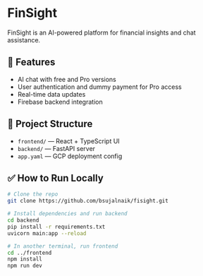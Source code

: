 # FinSight

FinSight is an AI-powered platform for financial insights and chat assistance.

## 🚀 Features

- AI chat with free and Pro versions
- User authentication and dummy payment for Pro access
- Real-time data updates
- Firebase backend integration

## 📂 Project Structure

- `frontend/` — React + TypeScript UI
- `backend/` — FastAPI server
- `app.yaml` — GCP deployment config

## ✅ How to Run Locally

```bash
# Clone the repo
git clone https://github.com/bsujalnaik/fisight.git

# Install dependencies and run backend
cd backend
pip install -r requirements.txt
uvicorn main:app --reload

# In another terminal, run frontend
cd ../frontend
npm install
npm run dev
